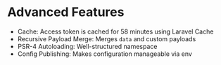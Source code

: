 # Advanced Features

- Cache: Access token is cached for 58 minutes using Laravel Cache
- Recursive Payload Merge: Merges `data` and custom payloads
- PSR-4 Autoloading: Well-structured namespace
- Config Publishing: Makes configuration manageable via env
